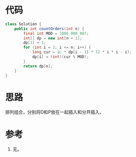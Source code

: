 # 代码

```java
class Solution {
    public int countOrders(int n) {
        final int MOD = 1000_000_007;
        int[] dp = new int[n + 1];
        dp[1] = 1;
        for (int i = 2; i <= n; i++) {
            long cur = 1L * dp[i - 1] * (2 * i * i - i);
            dp[i] = (int)(cur % MOD);
        }
        return dp[n];
    }
}
```

# 思路

排列组合，分别将D和P放在一起插入和分开插入。

# 参考

1. 无。
